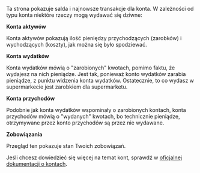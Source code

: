 Ta strona pokazuje salda i najnowsze transakcje dla konta. W zależności od typu konta niektóre rzeczy mogą wydawać się dziwne:

**Konta aktywów**

Konta aktywów pokazują ilość pieniędzy przychodzących (zarobków) i wychodzących (koszty), jak można się było spodziewać.

**Konta wydatków**

Konta wydatków mówią o "zarobionych" kwotach, pomimo faktu, że wydajesz na nich pieniądze. Jest tak, ponieważ konto wydatków zarabia pieniądze, z punktu widzenia konta wydatków. Ostatecznie, to co wydasz w supermarkecie jest zarobkiem dla supermarketu.

**Konta przychodów**

Podobnie jak konta wydatków wspominały o zarobionych kontach, konta przychodów mówią o "wydanych" kwotach, bo technicznie pieniądze, otrzymywane przez konto przychodów są przez nie wydawane.

**Zobowiązania**

Przegląd ten pokazuje stan Twoich zobowiązań.

Jeśli chcesz dowiedzieć się więcej na temat kont, sprawdź w [oficjalnej dokumentacji o kontach](https://firefly-iii.readthedocs.io/en/latest/concepts/accounts.html).